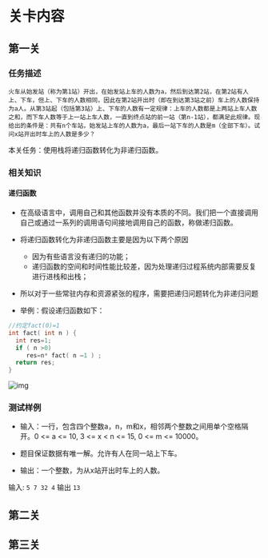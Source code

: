 # 关卡内容

## 第一关

### 任务描述

    火车从始发站（称为第1站）开出，在始发站上车的人数为a，然后到达第2站，在第2站有人上、下车，但上、下车的人数相同，因此在第2站开出时（即在到达第3站之前）车上的人数保持为a人。从第3站起（包括第3站）上、下车的人数有一定规律：上车的人数都是上两站上车人数之和，而下车人数等于上一站上车人数，一直到终点站的前一站（第n-1站），都满足此规律。现给出的条件是：共有n个车站，始发站上车的人数为a，最后一站下车的人数是m（全部下车）。试问x站开出时车上的人数是多少？

本关任务：使用栈将递归函数转化为非递归函数。

### 相关知识

#### 递归函数

- 在高级语言中，调用自己和其他函数并没有本质的不同。我们把一个直接调用自己或通过一系列的调用语句间接地调用自己的函数，称做递归函数。

- 将递归函数转化为非递归函数主要是因为以下两个原因

  - 因为有些语言没有递归的功能；
  - 递归函数的空间和时间性能比较差，因为处理递归过程系统内部需要反复进行进栈和出栈；
- 所以对于一些常驻内存和资源紧张的程序，需要把递归问题转化为非递归问题

- 举例：假设递归函数如下：

``` cpp
//约定fact(0)=1
int fact( int n ) {
  int res=1;
  if ( n >0)
     res=n* fact( n –1 ) ;
  return res;
}
```

![img](https://www.educoder.net/api/attachments/1085357)

### 测试样例

- 输入：一行，包含四个整数a，n，m和x，相邻两个整数之间用单个空格隔开。0 <= a <= 10, 3 <= x < n <= 15, 0 <= m <= 10000。

- 题目保证数据有唯一解。允许有人在同一站上下车。
- 输出：一个整数，为从x站开出时车上的人数。


输入: `5 7 32 4` 
输出 `13`

## 第二关



## 第三关



